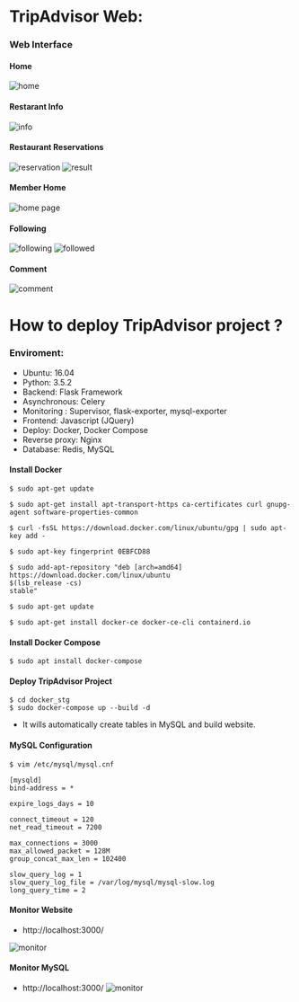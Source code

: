 # TripAdvisor Web:

### Web Interface 
#### Home
![home](https://img.onl/X8pUFn)

#### Restarant Info
![info](https://img.onl/LFsExi)

#### Restaurant Reservations
![reservation](https://img.onl/XJny0R)
![result](https://img.onl/1g0Q2d)

#### Member Home
![home page](https://img.onl/G4y7WC)

#### Following
![following](https://img.onl/nzihcs)
![followed](https://img.onl/oh8cE4)


#### Comment
![comment](https://img.onl/nqO1I)



# How to deploy TripAdvisor project ? 
### Enviroment:
* Ubuntu: 16.04 
* Python: 3.5.2
* Backend: Flask Framework
* Asynchronous: Celery
* Monitoring : Supervisor, flask-exporter, mysql-exporter
* Frontend: Javascript (JQuery)
* Deploy: Docker, Docker Compose
* Reverse proxy: Nginx
* Database: Redis, MySQL


#### Install Docker
```
$ sudo apt-get update

$ sudo apt-get install apt-transport-https ca-certificates curl gnupg-agent software-properties-common

$ curl -fsSL https://download.docker.com/linux/ubuntu/gpg | sudo apt-key add -

$ sudo apt-key fingerprint 0EBFCD88

$ sudo add-apt-repository "deb [arch=amd64] https://download.docker.com/linux/ubuntu
$(lsb_release -cs)
stable"

$ sudo apt-get update

$ sudo apt-get install docker-ce docker-ce-cli containerd.io
```

#### Install Docker Compose
```
$ sudo apt install docker-compose
```

#### Deploy TripAdvisor Project
```
$ cd docker_stg
$ sudo docker-compose up --build -d
```
* It wills automatically create tables in MySQL and build website.


#### MySQL Configuration
```
$ vim /etc/mysql/mysql.cnf
```

```
[mysqld]
bind-address = *

expire_logs_days = 10

connect_timeout = 120
net_read_timeout = 7200

max_connections = 3000
max_allowed_packet = 128M
group_concat_max_len = 102400

slow_query_log = 1
slow_query_log_file = /var/log/mysql/mysql-slow.log
long_query_time = 2
```

#### Monitor Website
* http://localhost:3000/

![monitor](https://img.onl/Nwbz4c)



#### Monitor MySQL
* http://localhost:3000/
![monitor](https://img.onl/ALxPqy)

